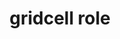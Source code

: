 ---
{
  "title": "gridcell role",
  "description": "A cell in a grid or treegrid.",
  "category": "aria",
  "keywords": "gridcell role",
  "last_test_date": "2019-09-13",
  "test_results_url": "https://a11ysupport.io/tech/aria/gridcell_role",
  "test_url": "https://a11ysupport.io/tech/aria/gridcell_role",
  "notes_by_num": {
    "1": "Didn't convey the position of the header (row/column) when row and columns exist",
    "2": "Didn't convey its role"
  },
  "stats": {
    "jaws": {
      "chrome": {
        "92": "a"
      },
      "edge": {
        "92": "a"
      },
      "ie": {
        "11": "a"
      },
      "firefox": {
        "76": "a #1"
      }
    },
    "narrator": {
      "edge": {
        "44": "y"
      }
    },
    "nvda": {
      "chrome": {
        "92": "a"
      },
      "edge": {
        "92": "a"
      },
      "firefox": {
        "76": "a"
      }
    },
    "talkback": {
      "and_chr": {
        "80": "y"
      }
    },
    "vo_ios": {
      "ios_saf": {
        "13.4.1": "a #2 #1"
      }
    },
    "vo_macos": {
      "safari": {
        "13.1": "a"
      }
    },
    "orca": {
      "firefox": {
        "76": "a"
      }
    }
  },
  "links": {
    "ARIA spec for alert": "https://www.w3.org/TR/wai-aria-1.2/#gridcell"
  }
}
---